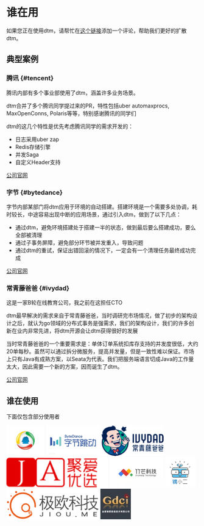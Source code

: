 # 谁在用

如果您正在使用dtm，请帮忙在[这个链接](https://github.com/dtm-labs/dtm/issues/7)添加一个评论，帮助我们更好的扩散dtm。

## 典型案例

### 腾讯 {#tencent}
腾讯内部有多个事业部使用了dtm，涵盖许多业务场景。

dtm合并了多个腾讯同学提过来的PR，特性包括uber automaxprocs, MaxOpenConns, Polaris等等，特别感谢腾讯的同学们

dtm的这几个特性是优先考虑腾讯同学的需求开发的：
- 日志采用uber zap
- Redis存储引擎
- 并发Saga
- 自定义Header支持

[公司官网](https://www.tencent.com)

### 字节 {#bytedance}
字节内部某部门将dtm应用于环境的自动搭建。搭建环境是一个需要多处协调，耗时较长，中途容易出现中断的应用场景，通过引入dtm，做到了以下几点：

- 通过dtm，避免环境搭建处于搭建一半的状态，做到最后要么搭建成功，要么全部被清理
- 通过子事务屏障，避免部分环节被并发重入，导致问题
- 通过dtm的重试，保证出错回滚的情况下，一定会有一个清理任务最终成功完成

[公司官网](https://www.bytedance.com)

### 常青藤爸爸 {#ivydad}
这是一家B轮在线教育公司，我之前在这担任CTO

dtm最早解决的需求来自于常青藤爸爸，当时调研完市场情况，做了初步的架构设计之后，就认为go领域的分布式事务是强需求，我们的架构设计，我们的许多创新在业内非常先进，将dtm开源会让dtm获得很好的发展

当时常青藤爸爸的一个重要需求是：单体订单系统扣库存支持的并发度很低，大约20单每秒。虽然可以通过拆分微服务，提高并发量，但是一致性难以保证。市场上只有Java有成熟方案，以Seata为代表。我们把服务端语言切成Java的工作量太大，因此需要一个新的方案，因而诞生了dtm。

[公司官网](https://www.ivydad.com)

## 谁在使用

下面仅包含部分使用者

<div style='vertical-align: middle'>
    <img alt='腾讯' height='80'  src='../imgs/company/tencent.jpeg'  />
    <img alt='字节' height='80'  src='../imgs/company/bytedance.webp'  />
    <img alt='常青藤爸爸' height='80'  src='../imgs/company/ivydad.png'  />
    <img alt='聚爱优选' height='80'  src='../imgs/company/juaiyouxuan.png'  />
    <img alt='竹芒科技' height='80'  src='../imgs/company/zhumangkeji.jpeg'  />
    <img alt='镜小二' height='80'  src='../imgs/company/eglass.png'  />
    <img alt='极欧科技' height='80'  src='../imgs/company/jiou.png'  />
    <img alt='金数智联' height='80'  src='../imgs/company/gdci.png'  />
</div>
